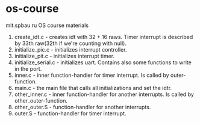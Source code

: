 # os-course
mit.spbau.ru OS course materials

1. create_idt.c - creates idt with 32 + 16 raws. Timer interrupt is described by 33th raw(32th if we're counting with null).
2. initialize_pic.c - initializes interrupt controller.
3. initialize_pit.c - initializes interrupt timer.
4. initialize_serial.c - initializes uart. Contains also some functions to write in the port.
5. inner.c - inner function-handler for timer interrupt. Is called by outer-function.
6. main.c - the main file that calls all initializations and set the idtr.
7. other_inner.c - inner function-handler for another interrupts. Is called by other_outer-function.
8. other_outer.S - function-handler for another interrupts.
9. outer.S - function-handler for timer interrupt.
